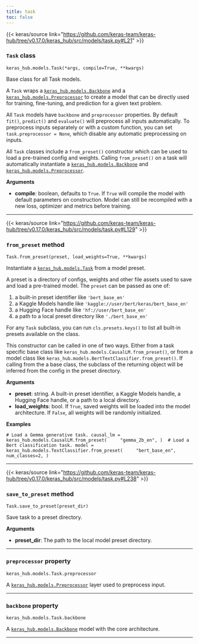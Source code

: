 ```yaml
---
title: task
toc: false
---
```


{{< keras/source link="https://github.com/keras-team/keras-hub/tree/v0.17.0/keras_hub/src/models/task.py#L21" >}}

### `Task` class

`keras_hub.models.Task(*args, compile=True, **kwargs)`

Base class for all Task models.

A `Task` wraps a [`keras_hub.models.Backbone`](/api/keras_hub/base_classes/backbone#backbone-class) and a [`keras_hub.models.Preprocessor`](/api/keras_hub/base_classes/preprocessor#preprocessor-class) to create a model that can be directly used for training, fine-tuning, and prediction for a given text problem.

All `Task` models have `backbone` and `preprocessor` properties. By default `fit()`, `predict()` and `evaluate()` will preprocess all inputs automatically. To preprocess inputs separately or with a custom function, you can set `task.preprocessor = None`, which disable any automatic preprocessing on inputs.

All `Task` classes include a `from_preset()` constructor which can be used to load a pre-trained config and weights. Calling `from_preset()` on a task will automatically instantiate a [`keras_hub.models.Backbone`](/api/keras_hub/base_classes/backbone#backbone-class) and [`keras_hub.models.Preprocessor`](/api/keras_hub/base_classes/preprocessor#preprocessor-class).

**Arguments**

- **compile**: boolean, defaults to `True`. If `True` will compile the model with default parameters on construction. Model can still be recompiled with a new loss, optimizer and metrics before training.

---

{{< keras/source link="https://github.com/keras-team/keras-hub/tree/v0.17.0/keras_hub/src/models/task.py#L129" >}}

### `from_preset` method

`Task.from_preset(preset, load_weights=True, **kwargs)`

Instantiate a [`keras_hub.models.Task`](/api/keras_hub/base_classes/task#task-class) from a model preset.

A preset is a directory of configs, weights and other file assets used to save and load a pre-trained model. The `preset` can be passed as one of:

1.  a built-in preset identifier like `'bert_base_en'`
2.  a Kaggle Models handle like `'kaggle://user/bert/keras/bert_base_en'`
3.  a Hugging Face handle like `'hf://user/bert_base_en'`
4.  a path to a local preset directory like `'./bert_base_en'`

For any `Task` subclass, you can run `cls.presets.keys()` to list all built-in presets available on the class.

This constructor can be called in one of two ways. Either from a task specific base class like `keras_hub.models.CausalLM.from_preset()`, or from a model class like `keras_hub.models.BertTextClassifier.from_preset()`. If calling from the a base class, the subclass of the returning object will be inferred from the config in the preset directory.

**Arguments**

- **preset**: string. A built-in preset identifier, a Kaggle Models handle, a Hugging Face handle, or a path to a local directory.
- **load_weights**: bool. If `True`, saved weights will be loaded into the model architecture. If `False`, all weights will be randomly initialized.

**Examples**

`# Load a Gemma generative task. causal_lm = keras_hub.models.CausalLM.from_preset(     "gemma_2b_en", )  # Load a Bert classification task. model = keras_hub.models.TextClassifier.from_preset(     "bert_base_en",     num_classes=2, )`

---

{{< keras/source link="https://github.com/keras-team/keras-hub/tree/v0.17.0/keras_hub/src/models/task.py#L238" >}}

### `save_to_preset` method

`Task.save_to_preset(preset_dir)`

Save task to a preset directory.

**Arguments**

- **preset_dir**: The path to the local model preset directory.

---

### `preprocessor` property

`keras_hub.models.Task.preprocessor`

A [`keras_hub.models.Preprocessor`](/api/keras_hub/base_classes/preprocessor#preprocessor-class) layer used to preprocess input.

---

### `backbone` property

`keras_hub.models.Task.backbone`

A [`keras_hub.models.Backbone`](/api/keras_hub/base_classes/backbone#backbone-class) model with the core architecture.

---
